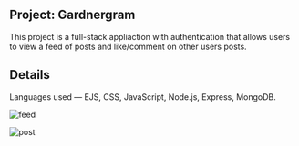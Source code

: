 ## Project: Gardnergram
This project is a full-stack appliaction with authentication that allows users to view a feed of posts and like/comment on other users posts.

## Details
Languages used — EJS, CSS, JavaScript, Node.js, Express, MongoDB.

![feed](https://user-images.githubusercontent.com/88905557/140650070-2348bd49-27b8-408b-9a67-221d2b032de2.png)

![post](https://user-images.githubusercontent.com/88905557/140624052-1c076d7e-e4e1-4595-bf39-1a6f0ea2440a.png)

